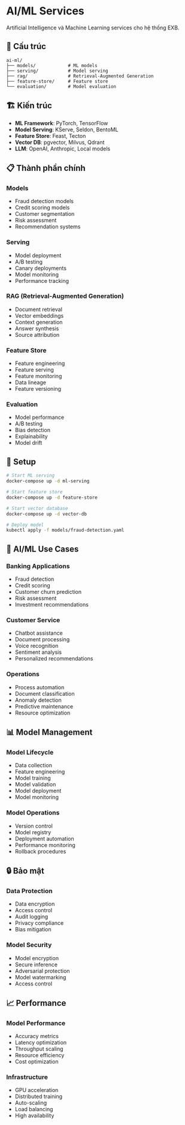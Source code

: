 # AI/ML Services

Artificial Intelligence và Machine Learning services cho hệ thống EXB.

## 📁 Cấu trúc

```
ai-ml/
├── models/            # ML models
├── serving/           # Model serving
├── rag/               # Retrieval-Augmented Generation
├── feature-store/     # Feature store
└── evaluation/        # Model evaluation
```

## 🏗️ Kiến trúc

- **ML Framework**: PyTorch, TensorFlow
- **Model Serving**: KServe, Seldon, BentoML
- **Feature Store**: Feast, Tecton
- **Vector DB**: pgvector, Milvus, Qdrant
- **LLM**: OpenAI, Anthropic, Local models

## 📋 Thành phần chính

### Models
- Fraud detection models
- Credit scoring models
- Customer segmentation
- Risk assessment
- Recommendation systems

### Serving
- Model deployment
- A/B testing
- Canary deployments
- Model monitoring
- Performance tracking

### RAG (Retrieval-Augmented Generation)
- Document retrieval
- Vector embeddings
- Context generation
- Answer synthesis
- Source attribution

### Feature Store
- Feature engineering
- Feature serving
- Feature monitoring
- Data lineage
- Feature versioning

### Evaluation
- Model performance
- A/B testing
- Bias detection
- Explainability
- Model drift

## 🚀 Setup

```bash
# Start ML serving
docker-compose up -d ml-serving

# Start feature store
docker-compose up -d feature-store

# Start vector database
docker-compose up -d vector-db

# Deploy model
kubectl apply -f models/fraud-detection.yaml
```

## 🤖 AI/ML Use Cases

### Banking Applications
- Fraud detection
- Credit scoring
- Customer churn prediction
- Risk assessment
- Investment recommendations

### Customer Service
- Chatbot assistance
- Document processing
- Voice recognition
- Sentiment analysis
- Personalized recommendations

### Operations
- Process automation
- Document classification
- Anomaly detection
- Predictive maintenance
- Resource optimization

## 📊 Model Management

### Model Lifecycle
- Data collection
- Feature engineering
- Model training
- Model validation
- Model deployment
- Model monitoring

### Model Operations
- Version control
- Model registry
- Deployment automation
- Performance monitoring
- Rollback procedures

## 🔒 Bảo mật

### Data Protection
- Data encryption
- Access control
- Audit logging
- Privacy compliance
- Bias mitigation

### Model Security
- Model encryption
- Secure inference
- Adversarial protection
- Model watermarking
- Access control

## 📈 Performance

### Model Performance
- Accuracy metrics
- Latency optimization
- Throughput scaling
- Resource efficiency
- Cost optimization

### Infrastructure
- GPU acceleration
- Distributed training
- Auto-scaling
- Load balancing
- High availability
